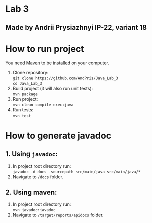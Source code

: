 # Lab 3
## Made by Andrii Prysiazhnyi IP-22, variant 18

# How to run project
You need [Maven](https://maven.apache.org/guides/getting-started/maven-in-five-minutes.html) to be [installed](https://maven.apache.org/download.cgi) on your computer.
1. Clone repository:<br>
    `git clone https://github.com/AndPris/Java_Lab_3`<br>
    `cd Java_Lab_3`
2. Build project (it will also run unit tests):<br>
    `mvn package`
3. Run project:<br>
    `mvn clean compile exec:java`
4. Run tests:<br>
    `mvn test`

   
# How to generate javadoc
## 1. Using `javadoc`:
1. In project root directory run:<br>
   `javadoc -d docs -sourcepath src/main/java src/main/java/*`
2. Navigate to `/docs` folder.

## 2. Using maven:
1. In project root directory run:<br>
   `mvn javadoc:javadoc`
2. Navigate to `/target/reports/apidocs` folder.
